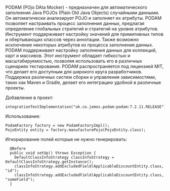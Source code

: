 
PODAM (POjo DAta Mocker) - предназначен для автоматического заполнения Java POJOs (Plain Old Java Objects) случайными данными. 
Он автоматически анализирует POJO и заполняет их атрибуты. PODAM позволяет настраивать процесс заполнения данных, 
предлагая определение глобальных стратегий и стратегий на уровне атрибутов. Инструмент поддерживает настройку значений 
для примитивных типов и обертывающих классов через аннотации. Также возможно исключение некоторых атрибутов из процесса 
заполнения данных. PODAM поддерживает настройку заполнения данных для коллекций, карт и массивов. Этот инструмент обладает 
гибкостью и масштабируемостью, позволяя использовать его в различных сценариях тестирования. PODAM распространяется под 
лицензией MIT, что делает его доступным для широкого круга разработчиков. Поддержка различных систем сборки и управления 
зависимостями, таких как Maven и Gradle, делает его интеграцию удобной в различные проекты.


Добавление в проект:
```
integrationTestImplementation("uk.co.jemos.podam:podam:7.2.11.RELEASE")
```

Использование:
```
PodamFactory factory = new PodamFactoryImpl();
PojoEntity entity = factory.manufacturePojo(PojoEntity.class);
```

Игнорирование полей которые не нужно генерировать:
```
  @Before
  public void setUp() throws Exception {
    DefaultClassInfoStrategy classInfoStrategy = DefaultClassInfoStrategy.getInstance();
    classInfoStrategy.addExcludedField(ApplicableDiscountEntity.class, "id");
    classInfoStrategy.addExcludedField(ApplicableDiscountEntity.class, "someField");
  }
```
